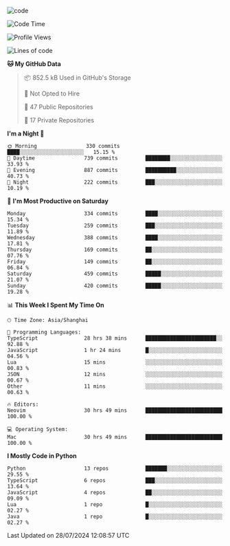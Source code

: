 
<!--
**liuyaanng/liuyaanng** is a ✨ _special_ ✨ repository because its `README.md` (this file) appears on your GitHub profile.

Here are some ideas to get you started:

- 🔭 I’m currently working on ...
- 🌱 I’m currently learning ...
- 👯 I’m looking to collaborate on ...
- 🤔 I’m looking for help with ...
- 💬 Ask me about ...
- 📫 How to reach me: ...
- 😄 Pronouns: ...
- ⚡ Fun fact: ...
-->


![code](https://cdn.jsdelivr.net/gh/liuyaanng/liuyaanng@1.0/code.gif) 

<!--START_SECTION:waka-->
![Code Time](http://img.shields.io/badge/Code%20Time-620%20hrs%2056%20mins-blue)

![Profile Views](http://img.shields.io/badge/Profile%20Views-0-blue)

![Lines of code](https://img.shields.io/badge/From%20Hello%20World%20I%27ve%20Written-14.6%20million%20lines%20of%20code-blue)

**🐱 My GitHub Data** 

> 📦 852.5 kB Used in GitHub's Storage 
 > 
> 🚫 Not Opted to Hire
 > 
> 📜 47 Public Repositories 
 > 
> 🔑 17 Private Repositories 
 > 
**I'm a Night 🦉** 

```text
🌞 Morning                330 commits         ████░░░░░░░░░░░░░░░░░░░░░   15.15 % 
🌆 Daytime                739 commits         ████████░░░░░░░░░░░░░░░░░   33.93 % 
🌃 Evening                887 commits         ██████████░░░░░░░░░░░░░░░   40.73 % 
🌙 Night                  222 commits         ███░░░░░░░░░░░░░░░░░░░░░░   10.19 % 
```
📅 **I'm Most Productive on Saturday** 

```text
Monday                   334 commits         ████░░░░░░░░░░░░░░░░░░░░░   15.34 % 
Tuesday                  259 commits         ███░░░░░░░░░░░░░░░░░░░░░░   11.89 % 
Wednesday                388 commits         ████░░░░░░░░░░░░░░░░░░░░░   17.81 % 
Thursday                 169 commits         ██░░░░░░░░░░░░░░░░░░░░░░░   07.76 % 
Friday                   149 commits         ██░░░░░░░░░░░░░░░░░░░░░░░   06.84 % 
Saturday                 459 commits         █████░░░░░░░░░░░░░░░░░░░░   21.07 % 
Sunday                   420 commits         █████░░░░░░░░░░░░░░░░░░░░   19.28 % 
```


📊 **This Week I Spent My Time On** 

```text
🕑︎ Time Zone: Asia/Shanghai

💬 Programming Languages: 
TypeScript               28 hrs 38 mins      ███████████████████████░░   92.88 % 
JavaScript               1 hr 24 mins        █░░░░░░░░░░░░░░░░░░░░░░░░   04.56 % 
Lua                      15 mins             ░░░░░░░░░░░░░░░░░░░░░░░░░   00.83 % 
JSON                     12 mins             ░░░░░░░░░░░░░░░░░░░░░░░░░   00.67 % 
Other                    11 mins             ░░░░░░░░░░░░░░░░░░░░░░░░░   00.63 % 

🔥 Editors: 
Neovim                   30 hrs 49 mins      █████████████████████████   100.00 % 

💻 Operating System: 
Mac                      30 hrs 49 mins      █████████████████████████   100.00 % 
```

**I Mostly Code in Python** 

```text
Python                   13 repos            ███████░░░░░░░░░░░░░░░░░░   29.55 % 
TypeScript               6 repos             ███░░░░░░░░░░░░░░░░░░░░░░   13.64 % 
JavaScript               4 repos             ██░░░░░░░░░░░░░░░░░░░░░░░   09.09 % 
Lua                      1 repo              █░░░░░░░░░░░░░░░░░░░░░░░░   02.27 % 
Java                     1 repo              █░░░░░░░░░░░░░░░░░░░░░░░░   02.27 % 
```




 Last Updated on 28/07/2024 12:08:57 UTC
<!--END_SECTION:waka-->
